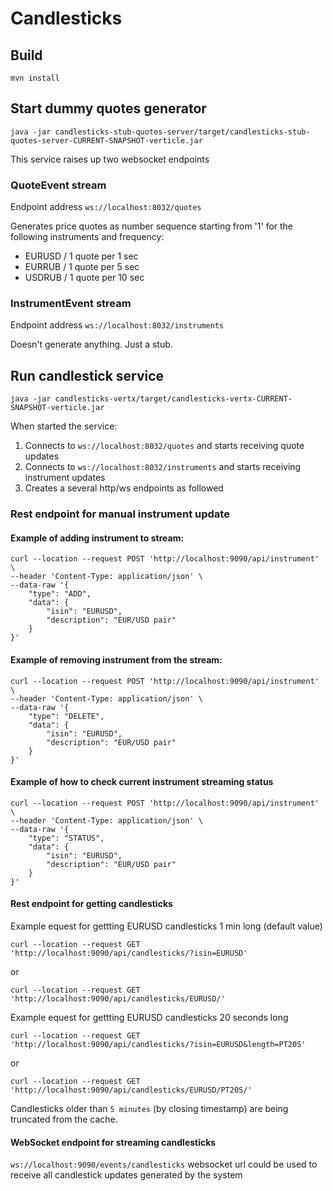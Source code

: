 # Candlesticks

## Build

```
mvn install
```

## Start dummy quotes generator

```
java -jar candlesticks-stub-quotes-server/target/candlesticks-stub-quotes-server-CURRENT-SNAPSHOT-verticle.jar
```

This service raises up two websocket endpoints

### QuoteEvent stream

Endpoint address ``ws://localhost:8032/quotes``

Generates price quotes as number sequence starting from '1' for the following instruments and frequency:

- EURUSD / 1 quote per 1 sec
- EURRUB / 1 quote per 5 sec
- USDRUB / 1 quote per 10 sec

### InstrumentEvent stream

Endpoint address ``ws://localhost:8032/instruments``

Doesn't generate anything. Just a stub.

## Run candlestick service

```
java -jar candlesticks-vertx/target/candlesticks-vertx-CURRENT-SNAPSHOT-verticle.jar
```

When started the service:

1. Connects to ``ws://localhost:8032/quotes`` and starts receiving quote updates
2. Connects to ``ws://localhost:8032/instruments`` and starts receiving instrument updates
3. Creates a several http/ws endpoints as followed

### Rest endpoint for manual instrument update

#### Example of adding instrument to stream:
```
curl --location --request POST 'http://localhost:9090/api/instrument' \
--header 'Content-Type: application/json' \
--data-raw '{
    "type": "ADD",
    "data": {
        "isin": "EURUSD",
        "description": "EUR/USD pair"
    }
}'
```

#### Example of removing instrument from the stream:
```
curl --location --request POST 'http://localhost:9090/api/instrument' \
--header 'Content-Type: application/json' \
--data-raw '{
    "type": "DELETE",
    "data": {
        "isin": "EURUSD",
        "description": "EUR/USD pair"
    }
}'
```

#### Example of how to check current instrument streaming status
```
curl --location --request POST 'http://localhost:9090/api/instrument' \
--header 'Content-Type: application/json' \
--data-raw '{
    "type": "STATUS",
    "data": {
        "isin": "EURUSD",
        "description": "EUR/USD pair"
    }
}'
```

#### Rest endpoint for getting candlesticks

Example equest for gettting EURUSD candlesticks 1 min long (default value)
```
curl --location --request GET 'http://localhost:9090/api/candlesticks/?isin=EURUSD'
```
or
```
curl --location --request GET 'http://localhost:9090/api/candlesticks/EURUSD/'
```

Example equest for gettting EURUSD candlesticks 20 seconds long
```
curl --location --request GET 'http://localhost:9090/api/candlesticks/?isin=EURUSD&length=PT20S'
```
or
```
curl --location --request GET 'http://localhost:9090/api/candlesticks/EURUSD/PT20S/'
```

Candlesticks older than ``5 minutes`` (by closing timestamp) are being truncated from the cache.

#### WebSocket endpoint for streaming candlesticks

``ws://localhost:9090/events/candlesticks`` websocket url could be used to receive all candlestick updates generated by the system 
